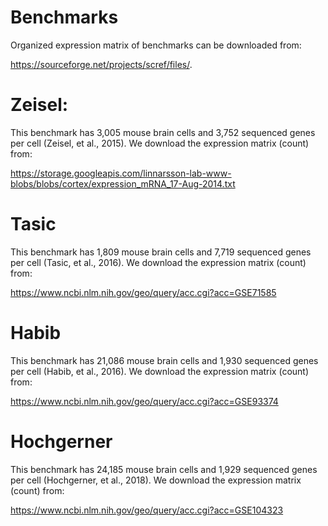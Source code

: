 # Benchmarks

Organized expression matrix of benchmarks can be downloaded from: 

https://sourceforge.net/projects/scref/files/.

# Zeisel:

This benchmark has 3,005 mouse brain cells and 3,752 sequenced genes per cell (Zeisel, et al., 2015). We download the expression matrix (count) from: 

https://storage.googleapis.com/linnarsson-lab-www-blobs/blobs/cortex/expression_mRNA_17-Aug-2014.txt

# Tasic

This benchmark has 1,809 mouse brain cells and 7,719 sequenced genes per cell (Tasic, et al., 2016). We download the expression matrix (count) from:

https://www.ncbi.nlm.nih.gov/geo/query/acc.cgi?acc=GSE71585

# Habib

This benchmark has 21,086 mouse brain cells and 1,930 sequenced genes per cell (Habib, et al., 2016). We download the expression matrix (count) from: 

https://www.ncbi.nlm.nih.gov/geo/query/acc.cgi?acc=GSE93374

# Hochgerner

This benchmark has 24,185 mouse brain cells and 1,929 sequenced genes per cell (Hochgerner, et al., 2018). We download the expression matrix (count) from: 

https://www.ncbi.nlm.nih.gov/geo/query/acc.cgi?acc=GSE104323


